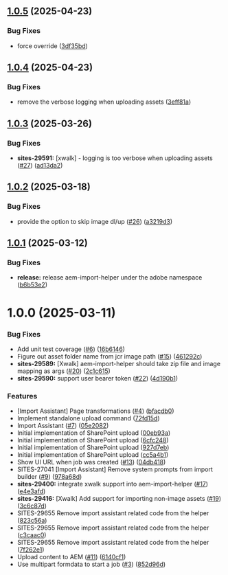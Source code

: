 ## [1.0.5](https://github.com/adobe/aem-import-helper/compare/v1.0.4...v1.0.5) (2025-04-23)


### Bug Fixes

* force override ([3df35bd](https://github.com/adobe/aem-import-helper/commit/3df35bd062ed6a0b294dc89ad1f724d479d4110e))

## [1.0.4](https://github.com/adobe/aem-import-helper/compare/v1.0.3...v1.0.4) (2025-04-23)


### Bug Fixes

* remove the verbose logging when uploading assets ([3eff81a](https://github.com/adobe/aem-import-helper/commit/3eff81a08acbfa35f892b184e8b10faf3edded37))

## [1.0.3](https://github.com/adobe/aem-import-helper/compare/v1.0.2...v1.0.3) (2025-03-26)


### Bug Fixes

* **sites-29591:** [xwalk] - logging is too verbose when uploading assets ([#27](https://github.com/adobe/aem-import-helper/issues/27)) ([ad13da2](https://github.com/adobe/aem-import-helper/commit/ad13da22b579f226dd51bf0a052146a10f1dab03))

## [1.0.2](https://github.com/adobe/aem-import-helper/compare/v1.0.1...v1.0.2) (2025-03-18)


### Bug Fixes

* provide the option to skip image dl/up ([#26](https://github.com/adobe/aem-import-helper/issues/26)) ([a3219d3](https://github.com/adobe/aem-import-helper/commit/a3219d308c652f868273bcdd0f11bd6efc464f44))

## [1.0.1](https://github.com/adobe/aem-import-helper/compare/v1.0.0...v1.0.1) (2025-03-12)


### Bug Fixes

* **release:** release aem-import-helper under the adobe namespace ([b6b53e2](https://github.com/adobe/aem-import-helper/commit/b6b53e299af399dc6fb11700152fdf9eddea70c3))

# 1.0.0 (2025-03-11)


### Bug Fixes

* Add unit test coverage ([#6](https://github.com/adobe/aem-import-helper/issues/6)) ([16b6146](https://github.com/adobe/aem-import-helper/commit/16b6146e46ab3783ddf031b2868283ca5f4912be))
* Figure out asset folder name from jcr image path ([#15](https://github.com/adobe/aem-import-helper/issues/15)) ([461292c](https://github.com/adobe/aem-import-helper/commit/461292cdbc6c36dac2a2e63af6c6f2134a47c754))
* **sites-29589:** [Xwalk] aem-import-helper should take zip file and image mapping as args ([#20](https://github.com/adobe/aem-import-helper/issues/20)) ([2c1c615](https://github.com/adobe/aem-import-helper/commit/2c1c6157ed773af55897599d239499df458d1ef7))
* **sites-29590:** support user bearer token ([#22](https://github.com/adobe/aem-import-helper/issues/22)) ([4d190b1](https://github.com/adobe/aem-import-helper/commit/4d190b1260dc81315e6537707f075a909f17db43))


### Features

* [Import Assistant] Page transformations ([#4](https://github.com/adobe/aem-import-helper/issues/4)) ([bfacdb0](https://github.com/adobe/aem-import-helper/commit/bfacdb0fe1f18c764f5b490e24dfd6245e9b13f8))
* Implement standalone upload command ([72fd15d](https://github.com/adobe/aem-import-helper/commit/72fd15dad79cd8e4757cfdbf8c400ef2acf318a7))
* Import Assistant ([#7](https://github.com/adobe/aem-import-helper/issues/7)) ([05e2082](https://github.com/adobe/aem-import-helper/commit/05e20828207665fd7db74299d31392fedf95ad20))
* Initial implementation of SharePoint upload ([00eb93a](https://github.com/adobe/aem-import-helper/commit/00eb93afb41f061d755f91d503d4759e5aa1ee44))
* Initial implementation of SharePoint upload ([6cfc248](https://github.com/adobe/aem-import-helper/commit/6cfc248da1d9648712ca305a9367477fa4020db6))
* Initial implementation of SharePoint upload ([927d7eb](https://github.com/adobe/aem-import-helper/commit/927d7ebbf720c350aa3464bb6561ef5bacaecbcd))
* Initial implementation of SharePoint upload ([cc5a4b1](https://github.com/adobe/aem-import-helper/commit/cc5a4b15666cde54a870bd1feb01c369bf9535ed))
* Show UI URL when job was created ([#13](https://github.com/adobe/aem-import-helper/issues/13)) ([04db418](https://github.com/adobe/aem-import-helper/commit/04db41864b551ea88778882b32afcc1ba52c539b))
* SITES-27041 [Import Assistant] Remove system prompts from import builder ([#9](https://github.com/adobe/aem-import-helper/issues/9)) ([978a68d](https://github.com/adobe/aem-import-helper/commit/978a68d8c314f75f4fc46a8fba1be672f43bd326))
* **sites-29400:** integrate xwalk support into aem-import-helper ([#17](https://github.com/adobe/aem-import-helper/issues/17)) ([e4e3afd](https://github.com/adobe/aem-import-helper/commit/e4e3afd0fe42170c0492d4e1a099c95426b81d00))
* **sites-29416:** [Xwalk] Add support for importing non-image assets ([#19](https://github.com/adobe/aem-import-helper/issues/19)) ([3c6c87d](https://github.com/adobe/aem-import-helper/commit/3c6c87d4d8bc2a750b69b5544b4efa6731b40c75))
* SITES-29655 Remove import assistant related code from the helper ([823c56a](https://github.com/adobe/aem-import-helper/commit/823c56a742df981f91a46ee6849a0199eedfe83e))
* SITES-29655 Remove import assistant related code from the helper ([c3caac0](https://github.com/adobe/aem-import-helper/commit/c3caac0baf548fc32e90b56e434252b706be4cad))
* SITES-29655 Remove import assistant related code from the helper ([7f262e1](https://github.com/adobe/aem-import-helper/commit/7f262e1b4cb37027e8e071fa0cf4033b4a2186a4))
* Upload content to AEM ([#11](https://github.com/adobe/aem-import-helper/issues/11)) ([6140cf1](https://github.com/adobe/aem-import-helper/commit/6140cf1ff51efd74f97d6225ad4c122ea5544e77))
* Use multipart formdata to start a job ([#3](https://github.com/adobe/aem-import-helper/issues/3)) ([852d96d](https://github.com/adobe/aem-import-helper/commit/852d96d94f5576d5f622839718670c71730d107e))
